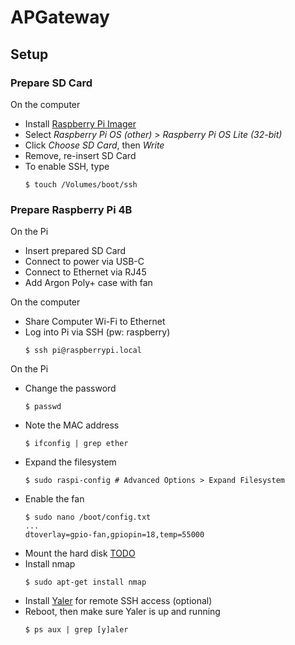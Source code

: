 # APGateway
## Setup
### Prepare SD Card
On the computer
- Install [Raspberry Pi Imager](https://www.raspberrypi.org/software/)
- Select _Raspberry Pi OS (other)_ > _Raspberry Pi OS Lite (32-bit)_
- Click _Choose SD Card_, then _Write_
- Remove, re-insert SD Card
- To enable SSH, type
    ```
    $ touch /Volumes/boot/ssh
    ```

### Prepare Raspberry Pi 4B
On the Pi
- Insert prepared SD Card
- Connect to power via USB-C
- Connect to Ethernet via RJ45
- Add Argon Poly+ case with fan

On the computer
- Share Computer Wi-Fi to Ethernet
- Log into Pi via SSH (pw: raspberry)
    ```
    $ ssh pi@raspberrypi.local
    ```

On the Pi
- Change the password
    ```
    $ passwd
    ```
- Note the MAC address
    ```
    $ ifconfig | grep ether
    ```
- Expand the filesystem
    ```
    $ sudo raspi-config # Advanced Options > Expand Filesystem
    ```
- Enable the fan
    ```
    $ sudo nano /boot/config.txt
    ...
    dtoverlay=gpio-fan,gpiopin=18,temp=55000
    ```
- Mount the hard disk
    [TODO](https://www.raspberrypi.org/documentation/configuration/external-storage.md)
- Install nmap
    ```
    $ sudo apt-get install nmap
    ```
- Install [Yaler](https://yaler.net/raspberrypi) for remote SSH access (optional)
- Reboot, then make sure Yaler is up and running
    ```
    $ ps aux | grep [y]aler
    ```
